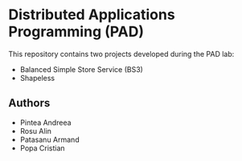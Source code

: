 # Distributed Applications Programming (PAD)

This repository contains two projects developed during the PAD lab:
* Balanced Simple Store Service (BS3)
* Shapeless

## Authors
* Pintea Andreea
* Rosu Alin
* Patasanu Armand
* Popa Cristian
